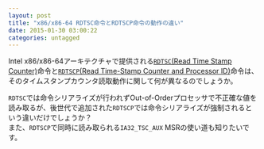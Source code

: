 ```yaml
---
layout: post
title: "x86/x86-64 RDTSC命令とRDTSCP命令の動作の違い"
date: 2015-01-30 03:00:22
categories: untagged
---
```

<p>Intel x86/x86-64アーキテクチャで提供される<a href="http://www.felixcloutier.com/x86/RDTSC.html" rel="nofollow"><code>RDTSC</code>(Read Time Stamp Counter)</a>命令と<a href="http://www.felixcloutier.com/x86/RDTSCP.html" rel="nofollow"><code>RDTSCP</code>(Read Time-Stamp Counter and Processor ID)</a>命令は、そのタイムスタンプカウンタ読取動作に関して何が異なるのでしょうか。</p>

<p><code>RDTSC</code>では命令シリアライズが行われずOut-of-Orderプロセッサで不正確な値を読み取るが、後世代で追加された<code>RDTSCP</code>では命令シリアライズが強制されるという違いだけでしょうか？<br>
また、<code>RDTSCP</code>で同時に読み取られる<code>IA32_TSC_AUX</code> MSRの使い道も知りたいです。</p>
